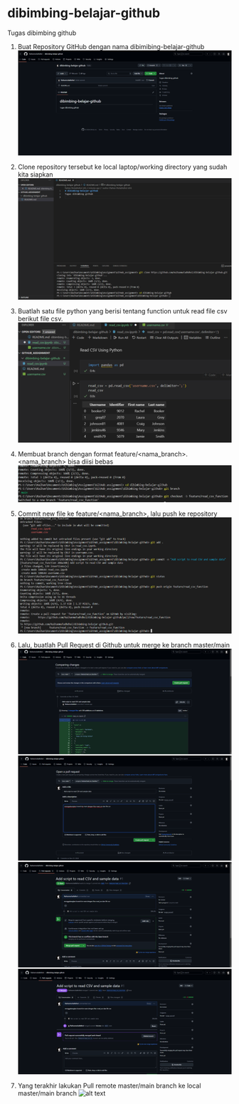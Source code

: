 # dibimbing-belajar-github
Tugas dibimbing github

1. Buat Repository GitHub dengan nama dibimibing-belajar-github
![alt text](https://github.com/Raihanmufadhdhol/dibimbing-belajar-github/blob/main/pict/Screenshot%202024-11-23%20141619.png?raw=true)

2. Clone repository tersebut ke local laptop/working directory yang sudah kita siapkan
![alt text](https://github.com/Raihanmufadhdhol/dibimbing-belajar-github/blob/main/pict/Screenshot%202024-11-23%20141759.png?raw=true)

3. Buatlah satu file python yang berisi tentang function untuk read file csv berikut file csv.
![alt text](https://github.com/Raihanmufadhdhol/dibimbing-belajar-github/blob/main/pict/Screenshot%202024-11-23%20142150.png?raw=true)

4. Membuat branch dengan format feature/<nama_branch>. <nama_branch> bisa diisi bebas
![alt text](https://github.com/Raihanmufadhdhol/dibimbing-belajar-github/blob/main/pict/Screenshot%202024-11-23%20142217.png?raw=true)

5. Commit new file ke feature/<nama_branch>, lalu push ke repository
![alt text](https://github.com/Raihanmufadhdhol/dibimbing-belajar-github/blob/main/pict/Screenshot%202024-11-23%20142420.png?raw=true)

6. Lalu, buatlah Pull Request di Github untuk merge ke branch master/main
![alt text](https://github.com/Raihanmufadhdhol/dibimbing-belajar-github/blob/main/pict/Screenshot%202024-11-23%20142604.png?raw=true)
![alt text](https://github.com/Raihanmufadhdhol/dibimbing-belajar-github/blob/main/pict/Screenshot%202024-11-23%20142654.png?raw=true)
![alt text](https://github.com/Raihanmufadhdhol/dibimbing-belajar-github/blob/main/pict/Screenshot%202024-11-23%20142725.png?raw=true)\
![alt text](https://github.com/Raihanmufadhdhol/dibimbing-belajar-github/blob/main/pict/Screenshot%202024-11-23%20142738.png?raw=true)

7. Yang terakhir lakukan Pull remote master/main branch ke local master/main branch
![alt text](?raw=true)
